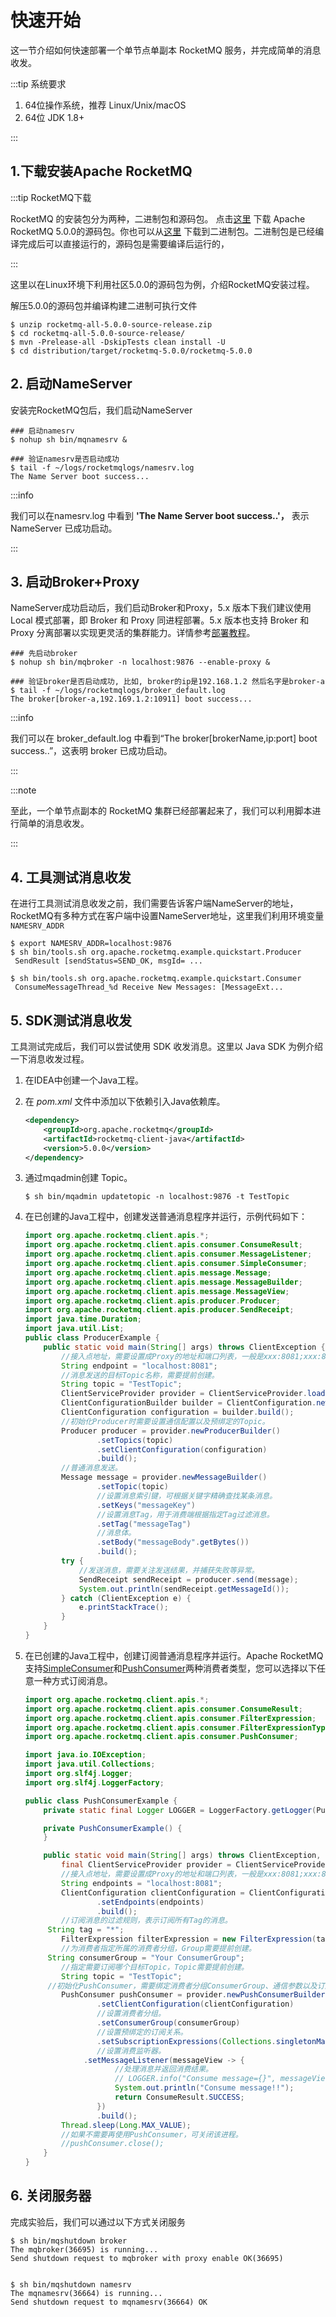 # 快速开始

这一节介绍如何快速部署一个单节点单副本 RocketMQ 服务，并完成简单的消息收发。

:::tip 系统要求

1. 64位操作系统，推荐 Linux/Unix/macOS
2. 64位 JDK 1.8+

:::

## 1.下载安装Apache RocketMQ

:::tip RocketMQ下载

RocketMQ 的安装包分为两种，二进制包和源码包。 点击[这里](https://www.apache.org/dyn/closer.cgi?path=rocketmq/5.0.0/rocketmq-all-5.0.0-source-release.zip) 下载 Apache RocketMQ 5.0.0的源码包。你也可以从[这里](https://www.apache.org/dyn/closer.cgi?path=rocketmq/5.0.0/rocketmq-all-5.0.0-bin-release.zip) 下载到二进制包。二进制包是已经编译完成后可以直接运行的，源码包是需要编译后运行的，

:::

这里以在Linux环境下利用社区5.0.0的源码包为例，介绍RocketMQ安装过程。

解压5.0.0的源码包并编译构建二进制可执行文件

```shell
$ unzip rocketmq-all-5.0.0-source-release.zip
$ cd rocketmq-all-5.0.0-source-release/
$ mvn -Prelease-all -DskipTests clean install -U
$ cd distribution/target/rocketmq-5.0.0/rocketmq-5.0.0
```
## 2. 启动NameServer

安装完RocketMQ包后，我们启动NameServer

```shell
### 启动namesrv
$ nohup sh bin/mqnamesrv &
 
### 验证namesrv是否启动成功
$ tail -f ~/logs/rocketmqlogs/namesrv.log
The Name Server boot success...
```

:::info

我们可以在namesrv.log 中看到 **'The Name Server boot success..'，** 表示NameServer 已成功启动。

:::



## 3. 启动Broker+Proxy

NameServer成功启动后，我们启动Broker和Proxy，5.x 版本下我们建议使用 Local 模式部署，即 Broker 和 Proxy 同进程部署。5.x 版本也支持 Broker 和 Proxy 分离部署以实现更灵活的集群能力。详情参考[部署教程](../05-deploymentOperations/15deploy.md)。

```shell
### 先启动broker
$ nohup sh bin/mqbroker -n localhost:9876 --enable-proxy &

### 验证broker是否启动成功, 比如, broker的ip是192.168.1.2 然后名字是broker-a
$ tail -f ~/logs/rocketmqlogs/broker_default.log 
The broker[broker-a,192.169.1.2:10911] boot success...
```

:::info

我们可以在 broker_default.log 中看到“The broker[brokerName,ip:port] boot success..”，这表明 broker 已成功启动。

:::

:::note

至此，一个单节点副本的 RocketMQ 集群已经部署起来了，我们可以利用脚本进行简单的消息收发。

:::

## 4. 工具测试消息收发

在进行工具测试消息收发之前，我们需要告诉客户端NameServer的地址，RocketMQ有多种方式在客户端中设置NameServer地址，这里我们利用环境变量`NAMESRV_ADDR`

```shell
$ export NAMESRV_ADDR=localhost:9876
$ sh bin/tools.sh org.apache.rocketmq.example.quickstart.Producer
 SendResult [sendStatus=SEND_OK, msgId= ...

$ sh bin/tools.sh org.apache.rocketmq.example.quickstart.Consumer
 ConsumeMessageThread_%d Receive New Messages: [MessageExt...
```

## 5. SDK测试消息收发

工具测试完成后，我们可以尝试使用 SDK 收发消息。这里以 Java SDK 为例介绍一下消息收发过程。

1. 在IDEA中创建一个Java工程。

2. 在 *pom.xml* 文件中添加以下依赖引入Java依赖库。

   ```xml
   <dependency>
       <groupId>org.apache.rocketmq</groupId>
       <artifactId>rocketmq-client-java</artifactId>
       <version>5.0.0</version>
   </dependency> 
   ```

3. 通过mqadmin创建 Topic。

   ```shell
   $ sh bin/mqadmin updatetopic -n localhost:9876 -t TestTopic
   ```

4. 在已创建的Java工程中，创建发送普通消息程序并运行，示例代码如下：

   ```java
   import org.apache.rocketmq.client.apis.*;
   import org.apache.rocketmq.client.apis.consumer.ConsumeResult;
   import org.apache.rocketmq.client.apis.consumer.MessageListener;
   import org.apache.rocketmq.client.apis.consumer.SimpleConsumer;
   import org.apache.rocketmq.client.apis.message.Message;
   import org.apache.rocketmq.client.apis.message.MessageBuilder;
   import org.apache.rocketmq.client.apis.message.MessageView;
   import org.apache.rocketmq.client.apis.producer.Producer;
   import org.apache.rocketmq.client.apis.producer.SendReceipt;
   import java.time.Duration;
   import java.util.List;
   public class ProducerExample {
       public static void main(String[] args) throws ClientException {
           //接入点地址，需要设置成Proxy的地址和端口列表，一般是xxx:8081;xxx:8081。
           String endpoint = "localhost:8081";
           //消息发送的目标Topic名称，需要提前创建。
           String topic = "TestTopic";
           ClientServiceProvider provider = ClientServiceProvider.loadService();
           ClientConfigurationBuilder builder = ClientConfiguration.newBuilder().setEndpoints(endpoint);
           ClientConfiguration configuration = builder.build();
           //初始化Producer时需要设置通信配置以及预绑定的Topic。
           Producer producer = provider.newProducerBuilder()
                   .setTopics(topic)
                   .setClientConfiguration(configuration)
                   .build();
           //普通消息发送。
           Message message = provider.newMessageBuilder()
                   .setTopic(topic)
                   //设置消息索引键，可根据关键字精确查找某条消息。
                   .setKeys("messageKey")
                   //设置消息Tag，用于消费端根据指定Tag过滤消息。
                   .setTag("messageTag")
                   //消息体。
                   .setBody("messageBody".getBytes())
                   .build();
           try {
               //发送消息，需要关注发送结果，并捕获失败等异常。
               SendReceipt sendReceipt = producer.send(message);
               System.out.println(sendReceipt.getMessageId());
           } catch (ClientException e) {
               e.printStackTrace();
           }
       }
   }
   ```


4. 在已创建的Java工程中，创建订阅普通消息程序并运行。Apache RocketMQ 支持[SimpleConsumer](../04-featureBehavior/06consumertype.md)和[PushConsumer](../04-featureBehavior/06consumertype.md)两种消费者类型，您可以选择以下任意一种方式订阅消息。

   ```java
   import org.apache.rocketmq.client.apis.*;
   import org.apache.rocketmq.client.apis.consumer.ConsumeResult;
   import org.apache.rocketmq.client.apis.consumer.FilterExpression;
   import org.apache.rocketmq.client.apis.consumer.FilterExpressionType;
   import org.apache.rocketmq.client.apis.consumer.PushConsumer;
   
   import java.io.IOException;
   import java.util.Collections;
   import org.slf4j.Logger;
   import org.slf4j.LoggerFactory;
   
   public class PushConsumerExample {
       private static final Logger LOGGER = LoggerFactory.getLogger(PushConsumerExample.class);
   
       private PushConsumerExample() {
       }
   
       public static void main(String[] args) throws ClientException, IOException, InterruptedException {
           final ClientServiceProvider provider = ClientServiceProvider.loadService();
           //接入点地址，需要设置成Proxy的地址和端口列表，一般是xxx:8081;xxx:8081。
           String endpoints = "localhost:8081";
           ClientConfiguration clientConfiguration = ClientConfiguration.newBuilder()
                   .setEndpoints(endpoints)
                   .build();
           //订阅消息的过滤规则，表示订阅所有Tag的消息。
   	    String tag = "*";
           FilterExpression filterExpression = new FilterExpression(tag, FilterExpressionType.TAG);
           //为消费者指定所属的消费者分组，Group需要提前创建。
   	    String consumerGroup = "Your ConsumerGroup";
           //指定需要订阅哪个目标Topic，Topic需要提前创建。
           String topic = "TestTopic";
   	    //初始化PushConsumer，需要绑定消费者分组ConsumerGroup、通信参数以及订阅关系。
           PushConsumer pushConsumer = provider.newPushConsumerBuilder()
                   .setClientConfiguration(clientConfiguration)
                   //设置消费者分组。
                   .setConsumerGroup(consumerGroup)
                   //设置预绑定的订阅关系。
                   .setSubscriptionExpressions(Collections.singletonMap(topic, filterExpression))
                   //设置消费监听器。
   		        .setMessageListener(messageView -> {
                       //处理消息并返回消费结果。
                       // LOGGER.info("Consume message={}", messageView);
                       System.out.println("Consume message!!");
                       return ConsumeResult.SUCCESS;
                   })
                   .build();
           Thread.sleep(Long.MAX_VALUE);
           //如果不需要再使用PushConsumer，可关闭该进程。
           //pushConsumer.close();
       }
   }
   ```

## 6. 关闭服务器

完成实验后，我们可以通过以下方式关闭服务

```shell
$ sh bin/mqshutdown broker
The mqbroker(36695) is running...
Send shutdown request to mqbroker with proxy enable OK(36695)


$ sh bin/mqshutdown namesrv
The mqnamesrv(36664) is running...
Send shutdown request to mqnamesrv(36664) OK
```


